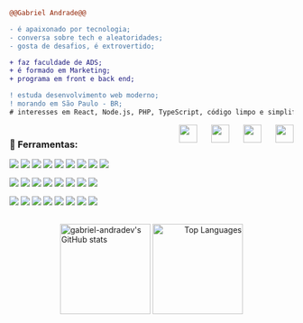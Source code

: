 ```diff
@@Gabriel Andrade@@

- é apaixonado por tecnologia;
- conversa sobre tech e aleatoridades;
- gosta de desafios, é extrovertido;

+ faz faculdade de ADS;
+ é formado em Marketing;
+ programa em front e back end;

! estuda desenvolvimento web moderno;
! morando em São Paulo - BR;
# interesses em React, Node.js, PHP, TypeScript, código limpo e simplificado

```
  <a href="mailto:gandrade.dev@gmail.com" target="_blank" rel="noreferrer"><img  align="right" style="margin-left: 25px" src="https://raw.githubusercontent.com/maurodesouza/profile-readme-generator/master/src/assets/icons/social/gmail/default.svg" width="32" height="32"/>
  <a href="https://discord.com/users/gandradev" target="_blank" rel="noreferrer"><img  align="right" style="margin-left: 25px" src="https://raw.githubusercontent.com/maurodesouza/profile-readme-generator/master/src/assets/icons/social/discord/default.svg" width="32" height="32"/></a>
  <a href="http://www.instagram.com/gbrl.andrade/" target="_blank" rel="noreferrer"><img  align="right" style="margin-left: 25px" src="https://raw.githubusercontent.com/danielcranney/readme-generator/main/public/icons/socials/instagram.svg" width="32" height="32"/></a>
  <a href="https://www.linkedin.com/in/gabriel-andradev/" target="_blank" rel="noreferrer"><img align="right" style="margin-left: 25px"  src="https://raw.githubusercontent.com/maurodesouza/profile-readme-generator/master/src/assets/icons/social/linkedin/default.svg" width="32" height="32"/></a> 
  
#
### 🔗 Ferramentas:

<a href="" target="_blank" rel="noreferrer"><img src="https://img.shields.io/badge/JavaScript-F7DF1E?style=for-the-badge&logo=javascript&logoColor=black"/></a>
<a href="" target="_blank" rel="noreferrer"><img src="https://img.shields.io/badge/TypeScript-007ACC?style=for-the-badge&logo=typescript&logoColor=white"/></a>
<a href="" target="_blank" rel="noreferrer"><img src="https://img.shields.io/badge/React-20232A?style=for-the-badge&logo=react&logoColor=61DAFB"/></a>
<a href="" target="_blank" rel="noreferrer"><img src="https://img.shields.io/badge/Next-black?style=for-the-badge&logo=next.js&logoColor=white"/></a>
<a href="" target="_blank" rel="noreferrer"><img src="https://img.shields.io/badge/Tailwind_CSS-38B2AC?style=for-the-badge&logo=tailwind-css&logoColor=white"/></a>
<a href="" target="_blank" rel="noreferrer"><img src="https://img.shields.io/badge/HTML5-E34F26?style=for-the-badge&logo=html5&logoColor=white"/></a>
<a href="" target="_blank" rel="noreferrer"><img src="https://img.shields.io/badge/CSS3-1572B6?style=for-the-badge&logo=css3&logoColor=white"/></a>
<a href="" target="_blank" rel="noreferrer"><img src="https://img.shields.io/badge/AngularJS-E23237?style=for-the-badge&logo=angularjs&logoColor=white"/></a>
<a href="" target="_blank" rel="noreferrer"><img src="https://img.shields.io/badge/Bootstrap-563D7C?style=for-the-badge&logo=bootstrap&logoColor=white"/></a>

<a href="" target="_blank" rel="noreferrer"><img src="https://img.shields.io/badge/Node.js-43853D?style=for-the-badge&logo=node.js&logoColor=white"/></a>
<a href="" target="_blank" rel="noreferrer"><img src="https://img.shields.io/badge/Express.js-404D59?style=for-the-badge"/></a>
<a href="" target="_blank" rel="noreferrer"><img src="https://img.shields.io/badge/PHP-777BB4?style=for-the-badge&logo=php&logoColor=white"/></a>
<a href="" target="_blank" rel="noreferrer"><img src="https://img.shields.io/badge/symfony-%23000000.svg?style=for-the-badge&logo=symfony&logoColor=white"/></a>
<a href="" target="_blank" rel="noreferrer"><img src="https://img.shields.io/badge/MySQL-00000F?style=for-the-badge&logo=mysql&logoColor=white"/></a>
<a href="" target="_blank" rel="noreferrer"><img src="https://img.shields.io/badge/MariaDB-003545?style=for-the-badge&logo=mariadb&logoColor=white"/></a>
<a href="" target="_blank" rel="noreferrer"><img src="https://img.shields.io/badge/SQLite-07405E?style=for-the-badge&logo=sqlite&logoColor=white"/></a>
<a href="" target="_blank" rel="noreferrer"><img src="https://img.shields.io/badge/Prisma-3982CE?style=for-the-badge&logo=Prisma&logoColor=white"/></a>

<a href="" target="_blank" rel="noreferrer"><img src="https://img.shields.io/badge/Netlify-00C7B7?style=for-the-badge&logo=netlify&logoColor=white"/></a>
<a href="" target="_blank" rel="noreferrer"><img src="https://img.shields.io/badge/Heroku-430098?style=for-the-badge&logo=heroku&logoColor=white"/></a>
<a href="" target="_blank" rel="noreferrer"><img src="https://img.shields.io/badge/Vercel-000000?style=for-the-badge&logo=vercel&logoColor=white"/></a>
<a href="" target="_blank" rel="noreferrer"><img src="https://img.shields.io/badge/Twilio-F22F46?style=for-the-badge&logo=Twilio&logoColor=white"/></a>
<a href="" target="_blank" rel="noreferrer"><img src="https://img.shields.io/badge/eslint-3A33D1?style=for-the-badge&logo=eslint&logoColor=white"/></a>
<a href="" target="_blank" rel="noreferrer"><img src="https://img.shields.io/badge/prettier-1A2C34?style=for-the-badge&logo=prettier&logoColor=F7BA3E"/></a>
<a href="" target="_blank" rel="noreferrer"><img src="https://img.shields.io/badge/Trello-0052CC?style=for-the-badge&logo=trello&logoColor=white"/></a>
<a href="" target="_blank" rel="noreferrer"><img src="https://img.shields.io/badge/GIT-E44C30?style=for-the-badge&logo=git&logoColor=white"/></a>

##

<div align="center">
  <a href="http://www.github.com/gabriel-andradev"align="left"><img height="160em" src="https://github-readme-stats.vercel.app/api?username=gabriel-andradev&show_icons=true&hide=&count_private=true&title_color=ec4899&text_color=ffffff&icon_color=3382ed&bg_color=181824&hide_border=true&show_icons=true" alt="gabriel-andradev's GitHub stats"/></a>
  <a href="https://github.com/gabriel-andradev" align="right"><img  height="160em" src="https://github-readme-stats.vercel.app/api/top-langs/?username=gabriel-andradev&layout=compact&langs_count=10&title_color=ec4899&text_color=ffffff&icon_color=3382ed&bg_color=181824&hide_border=true&locale=en&custom_title=Top%20%Languages" alt="Top Languages"/></a>
</div>
